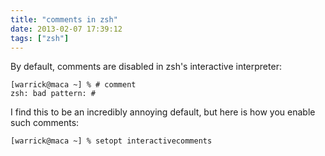 ```yaml
---
title: "comments in zsh"
date: 2013-02-07 17:39:12
tags: ["zsh"]
---
```


<p>
By default, comments are disabled in zsh's interactive interpreter:

```
[warrick@maca ~] % # comment
zsh: bad pattern: #
```
</p>

<p>
I find this to be an incredibly annoying default, but here is how you enable such comments:

```
[warrick@maca ~] % setopt interactivecomments
```
</p>
